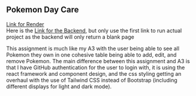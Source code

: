 ## Pokemon Day Care
[Link for Render](https://a4-drmihaichuk.onrender.com)    
Here is the [Link for the Backend](https://a4-drmihaichuk-backend.onrender.com), but only use the first link to run actual project as the backend will only return a blank page





This assignment is much like my A3 with the user being able to see all Pokemon they own in one 
cohesive table being able to add, edit, and remove Pokemon.
The main difference between this assignment and A3 is that I have GitHub authentication for the user 
to login with, it is using the react framework and component design, and the css styling getting an overhaul
with the use of Tailwind CSS instead of Bootstrap (including different displays for light and dark mode).